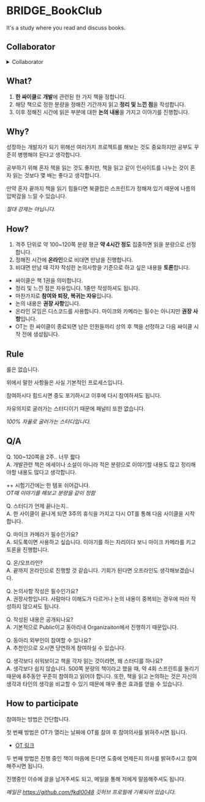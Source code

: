 # BRIDGE_BookClub
It's a study where you read and discuss books.

## Collaborator

<details><summary>Collaborator</summary>
<p>

*굵은 글씨는 완주자입니다.*

### 1st Clean Code

|**[@RePro1202](https://github.com/RePro1202)**|**[@fkdl0048](https://github.com/fkdl0048)**|[@hellog2n](https://github.com/hellog2n)|[@FrenzyNight](https://github.com/FrenzyNight)|[@NearthYou](https://github.com/NearthYou)|
|:---:|:---:|:---:|:---:|:---:|

### 2rd Refactoring

|**[@fkdl0048](https://github.com/fkdl0048)**|[@NearthYou](https://github.com/NearthYou)|[@RePro1202](https://github.com/RePro1202)|[@MakerJun46](https://github.com/MakerJun46)|[@yeonmo57](https://github.com/yeonmo57)|
|:---:|:---:|:---:|:---:|:---:|

### 3rd The Clean Coder

|**[@fkdl0048](https://github.com/fkdl0048)**|**[@luz0415](https://github.com/luz0415)**|**[@wooyn730](https://github.com/wooyn730)**|
|:---:|:---:|:---:|

자세한 참여 내역은 [PR](https://github.com/BRIDGE-DEV/BRIDGE_BookClub/pulls?q=is%3Apr)이나 [Issues](https://github.com/BRIDGE-DEV/BRIDGE_BookClub/issues?q=is%3Aissue)를 통해 확인해주세요

</p>
</details>

## What?

1. **한 싸이클**로 **개발**에 관련된 한 가지 책을 정합니다.
2. 해당 책으로 정한 분량을 정해진 기간까지 읽고 **정리 및 느낀 점**을 작성합니다.
3. 이후 정해진 시간에 읽은 부분에 대한 **논의 내용**을 가지고 이야기를 진행합니다.

## Why?

성장하는 개발자가 되기 위해선 여러가지 프로젝트를 해보는 것도 중요하지만 공부도 꾸준히 병행해야 된다고 생각합니다.

공부하기 위해 혼자 책을 읽는 것도 좋지만, 책을 읽고 같이 인사이트를 나누는 것이 혼자 읽는 것보다 몇 배는 좋다고 생각합니다.

만약 혼자 끝까지 책을 읽기 힘들다면 북클럽은 스프린트가 정해져 있기 때문에 나름의 압박감을 느낄 수 있습니다.

*절대 강제는 아닙니다.*

## How?

1. 격주 단위로 약 100~120쪽 분량 평균 **약 4시간 정도** 집중하면 읽을 분량으로 선정합니다.
2. 정해진 시간에 **온라인**으로 비대면 만남을 진행합니다.
3. 비대면 만남 때 각자 작성한 논의사항을 기준으로 하고 싶은 내용을 **토론**합니다.

* 싸이클은 책 1권을 의미합니다.
* 정리 및 느낀 점은 자유입니다. 1줄만 작성하셔도 됩니다.
* 마찬가지로 **참여와 퇴장, 복귀는 자유**입니다.
* 논의 내용은 **권장 사항**입니다.
* 온라인 모임은 디스코드를 사용합니다. 마이크와 카메라는 필수는 아니지만 **권장 사항**입니다.  
* OT는 한 싸이클이 종료되면 남은 인원들끼리 상의 후 책을 선정하고 다음 싸이클 시작 전에 생성됩니다.

## Rule

룰은 없습니다.  

위에서 말한 사항들은 사실 기본적인 프로세스입니다.  

참여하시다 힘드시면 중도 포기하시고 이후에 다시 참여하셔도 됩니다.  

자유의지로 굴러가는 스터디이기 때문에 패널티 또한 없습니다.  

*100% 자율로 굴러가는 스터디입니다.*

## Q/A

Q. 100~120쪽을 2주.. 너무 짧다  
A. 개발관련 책은 에세이나 소설이 아니라 적은 분량으로 이야기할 내용도 많고 정리해야할 내용도 많다고 생각합니다.  

++ 시험기간에는 한 템포 쉬어갑니다.  
*OT때 이야기를 해보고 분량을 같이 정함*  

Q. 스터디가 언제 끝나는지..  
A. 한 사이클이 끝나게 되면 3주의 휴식을 가지고 다시 OT를 통해 다음 사이클을 시작합니다.

Q. 마이크 카메라가 필수인가요?  
A. 되도록이면 사용하고 싶습니다. 이야기를 하는 자리이다 보니 마이크 카메라를 키고 토론을 진행합니다.

Q. 온/오프라인?  
A. 끝까지 온라인으로 진행할 것 같습니다. 기회가 된다면 오프라인도 생각해보겠습니다.

Q. 논의사항 작성은 필수인가요?  
A. 권장사항입니다. 사람마다 이해도가 다르거나 논의 내용이 중복되는 경우에 따라 작성하지 않으셔도 됩니다.

Q. 작성된 내용은 공개되나요?  
A. 기본적으로 Public이고 동아리내 Organizaiton에서 진행하기 때문입니다.

Q. 동아리 외부인이 참여할 수 있나요?  
A. 추천인으로 오시면 당연하게 참여하실 수 있습니다.

Q. 생각보다 쉬워보이고 책을 각자 읽는 것이라면, 왜 스터디를 하나요?  
A. 생각보다 쉽지 않습니다. 500쪽 분량의 책이라고 했을 때, 약 4회 스프린트를 돌리기 때문에 8주동안 꾸준히 참여하고 읽어야 합니다. 또한, 책을 읽고 논의하는 것은 자신의 생각과 타인의 생각을 비교할 수 있기 때문에 매우 좋은 효과를 얻을 수 있습니다.

## How to participate

참여하는 방법은 간단합니다.

첫 번째 방법은 OT가 열리는 날짜에 OT를 참여 후 참여의사를 밝혀주시면 됩니다.

- [OT 링크](https://github.com/BRIDGE-DEV/BRIDGE_BookClub/issues?q=is%3Aissue+label%3AOT+)

두 번째 방법은 진행 중인 책이 마음에 든다면 도중에 언제든지 의사를 밝혀주시고 참여해주시면 됩니다.

진행중인 이슈에 글을 남겨주셔도 되고, 메일을 통해 저에게 말씀해주셔도 됩니다.

*메일은 https://github.com/fkdl0048 깃허브 프로필에 기록되어 있습니다.*
